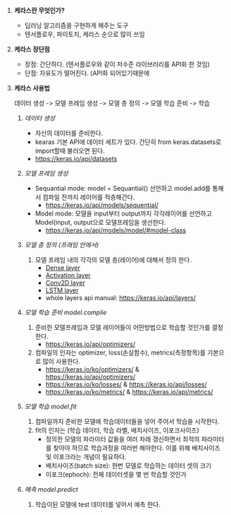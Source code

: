1. **케라스란 무엇인가?**

   - 딥러닝 알고리즘을 구현하게 해주는 도구
   - 텐서플로우, 파이토치, 케라스 순으로 많이 쓰임

2. **케라스 장단점**

   - 장점: 간단하다. (텐서플로우와 같이 저수준 라이브러리를 API화 한 것임)
   - 단점: 자유도가 떨어진다. (API화 되어있기때문에

3. **케라스 사용법**

   데이터 생성 -> 모델 프레임 생성 -> 모델 층 정의 -> 모델 학습 준비 -> 학습 

   1. *데이터 생성*
      - 자신의 데이터를 준비한다.
      - kearas 기본 API에 데이터 세트가 있다. 간단히 from keras.datasets로 import할때 불러오면 된다.
      - https://keras.io/api/datasets
   2. *모델 프레임 생성*
      - Sequantial mode:  model = Sequantial() 선언하고 model.add를 통해서 컴파일 전까지 레이어를 적층해간다. 
        - https://keras.io/api/models/sequential/
      - Model mode: 모델을 input부터 output까지 각각레이어를 선언하고 Model(input, output으로 모델프레임을 생선한다.
        - https://keras.io/api/models/model/#model-class
   3. *모델 층 정의 (프래임 안에서)*
      1. 모델 프레임 내의 각각의 모델 층(레이어)에 대해서 정의 한다.
         - [Dense layer](https://keras.io/api/layers/core_layers/dense)
         - [Activation layer](https://keras.io/api/layers/core_layers/activation)
         - [Conv2D layer](https://keras.io/api/layers/convolution_layers/convolution2d)
         - [LSTM layer](https://keras.io/api/layers/recurrent_layers/lstm)
         - whole layers api manual: https://keras.io/api/layers/
   4. *모델 학습 준비 model.complie*
      1. 준비한 모델프레임과 모델 레이어들이 어떤방법으로 학습할 것인가를 결정한다.
         - https://keras.io/api/optimizers/
      2. 컴파일의 인자는 optimizer, loss(손실함수), metrics(측정항목)를 기본으로 많이 사용한다.
         - https://keras.io/ko/optimizers/ & https://keras.io/api/optimizers/
         - https://keras.io/ko/losses/ & https://keras.io/api/losses/
         - https://keras.io/ko/metrics/ & https://keras.io/api/metrics/
   5. *모델 학습 model.fit* 
      1. 컴파일까지 준비한 모델에 학습데이터들을 넣어 주어서 학습을 시작한다.
      2. fit의 인자는 (학습 데이터, 학습 라벨, 배치사이즈, 이포크사이즈)
         - 정의한 모델의 파라미터 값들을 여러 차례 갱신하면서 최적의 파라미터를 찾아야 하므로 학습과정을 여러번 해야한다.  이를 위해 배치사이즈 및 이포크라는 개념이 필요하다.
         - 배치사이즈(batch size): 한번 모델로 학습하는 데이터 셋의 크기
         - 이포크(ephoch): 전체 데이터셋을 몇 번 학습할 것인가

   6. *예측 model.predict*
      1. 학습이된 모델에 test 데이터를 넣어서 예측 한다.
